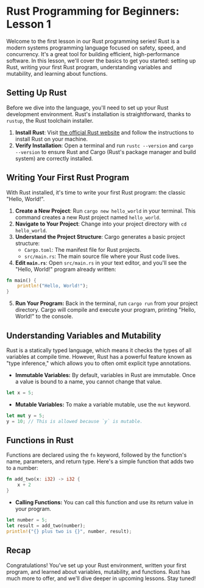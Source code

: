 # Rust Programming for Beginners: Lesson 1

Welcome to the first lesson in our Rust programming series! Rust is a modern systems programming language focused on safety, speed, and concurrency. It's a great tool for building efficient, high-performance software. In this lesson, we'll cover the basics to get you started: setting up Rust, writing your first Rust program, understanding variables and mutability, and learning about functions.

## Setting Up Rust

Before we dive into the language, you'll need to set up your Rust development environment. Rust's installation is straightforward, thanks to `rustup`, the Rust toolchain installer.

1. **Install Rust**: Visit [the official Rust website](https://www.rust-lang.org/tools/install) and follow the instructions to install Rust on your machine.
2. **Verify Installation**: Open a terminal and run `rustc --version` and `cargo --version` to ensure Rust and Cargo (Rust's package manager and build system) are correctly installed.

## Writing Your First Rust Program

With Rust installed, it's time to write your first Rust program: the classic "Hello, World!".

1. **Create a New Project**: Run `cargo new hello_world` in your terminal. This command creates a new Rust project named `hello_world`.
2. **Navigate to Your Project**: Change into your project directory with `cd hello_world`.
3. **Understand the Project Structure**: Cargo generates a basic project structure:
   - `Cargo.toml`: The manifest file for Rust projects.
   - `src/main.rs`: The main source file where your Rust code lives.
4. **Edit `main.rs`**: Open `src/main.rs` in your text editor, and you'll see the "Hello, World!" program already written:
```rust
fn main() {
    println!("Hello, World!");
}
```

5. **Run Your Program:** Back in the terminal, run `cargo run` from your project directory. Cargo will compile and execute your program, printing "Hello, World!" to the console.

## Understanding Variables and Mutability

Rust is a statically typed language, which means it checks the types of all variables at compile time. However, Rust has a powerful feature known as "type inference," which allows you to often omit explicit type annotations.

* **Immutable Variables:** By default, variables in Rust are immutable. Once a value is bound to a name, you cannot change that value.

```rust
let x = 5;
```

* **Mutable Variables:** To make a variable mutable, use the `mut` keyword.

```rust
let mut y = 5;
y = 10; // This is allowed because `y` is mutable.
```

## Functions in Rust

Functions are declared using the `fn` keyword, followed by the function's name, parameters, and return type. Here's a simple function that adds two to a number:

```rust
fn add_two(x: i32) -> i32 {
    x + 2
}
```

* **Calling Functions:** You can call this function and use its return value in your program.

```rust
let number = 5;
let result = add_two(number);
println!("{} plus two is {}", number, result);
```

## Recap

Congratulations! You've set up your Rust environment, written your first program, and learned about variables, mutability, and functions. Rust has much more to offer, and we'll dive deeper in upcoming lessons. Stay tuned!